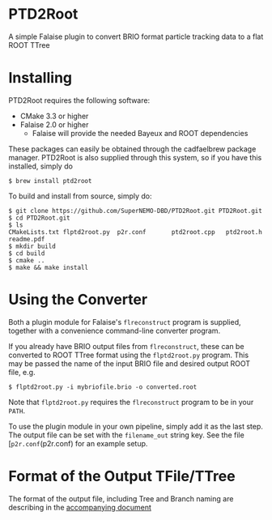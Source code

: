 PTD2Root
========
A simple Falaise plugin to convert BRIO format particle tracking data to a flat ROOT TTree

Installing
==========
PTD2Root requires the following software:

- CMake 3.3 or higher
- Falaise 2.0 or higher
  - Falaise will provide the needed Bayeux and ROOT dependencies

These packages can easily be obtained through the cadfaelbrew package manager.
PTD2Root is also supplied through this system, so if you have this installed,
simply do

```console
$ brew install ptd2root
```

To build and install from source, simply do:

```console
$ git clone https://github.com/SuperNEMO-DBD/PTD2Root.git PTD2Root.git
$ cd PTD2Root.git
$ ls
CMakeLists.txt flptd2root.py  p2r.conf       ptd2root.cpp   ptd2root.h     readme.pdf
$ mkdir build
$ cd build
$ cmake ..
$ make && make install
```

Using the Converter
===================
Both a plugin module for Falaise's `flreconstruct` program is supplied, together with
a convenience command-line converter program.

If you already have BRIO output files from `flreconstruct`, these can be converted to
ROOT TTree format using the `flptd2root.py` program. This may be passed the name of the
input BRIO file and desired output ROOT file, e.g.

```console
$ flptd2root.py -i mybriofile.brio -o converted.root
```

Note that `flptd2root.py` requires the `flreconstruct` program to be in your `PATH`.

To use the plugin module in your own pipeline, simply add it as the last step. The
output file can be set with the `filename_out` string key. See the file [`p2r.conf`(p2r.conf)
for an example setup.

Format of the Output TFile/TTree
================================
The format of the output file, including Tree and Branch naming are describing in the
[accompanying document](readme.pdf)


